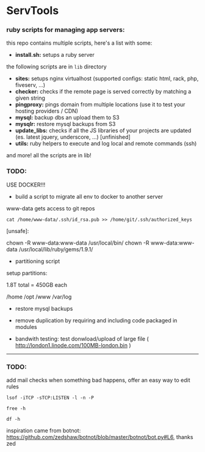 # ServTools
### ruby scripts for managing app servers:

this repo contains multiple scripts, here's a list with some:

- **install.sh:** setups a ruby server

the following scripts are in `lib` directory

- **sites:** setups nginx virtualhost (supported configs: static html, rack, php, fiveserv, ...)
- **checker:** checks if the remote page is served correctly by matching a given string
- **pingproxy:** pings domain from multiple locations (use it to test your hosting providers / CDN)
- **mysql:**  backup dbs an upload them to S3
- **mysqlr:** restore mysql backups from S3
- **update_libs:** checks if all the JS libraries of your projects are updated (es. latest jquery, underscore, ...) [unfinished]
- **utils:** ruby helpers to execute and log local and remote commands (ssh)

and more!
all the scripts are in lib!

### TODO:

USE DOCKER!!!

- build a script to migrate all env to docker to another server


www-data gets access to git repos

    cat /home/www-data/.ssh/id_rsa.pub >> /home/git/.ssh/authorized_keys


[unsafe]:

  chown -R www-data:www-data /usr/local/bin/
  chown -R www-data:www-data /usr/local/lib/ruby/gems/1.9.1/

- partitioning script

setup partitions:

1.8T total = 450GB each

/home
/opt
/www
/var/log


- restore mysql backups

- remove duplication by requiring and including code packaged in modules

- bandwith testing: test donwload/upload of large file ( http://london1.linode.com/100MB-london.bin )


---

### TODO:

add mail checks when something bad happens, offer an easy way to edit rules


    lsof -iTCP -sTCP:LISTEN -l -n -P

    free -h

    df -h



inspiration came from botnot: https://github.com/zedshaw/botnot/blob/master/botnot/bot.py#L6, thanks zed